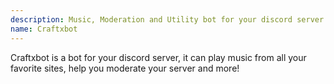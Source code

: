 ```yaml
---
description: Music, Moderation and Utility bot for your discord server.
name: Craftxbot
---
```


Craftxbot is a bot for your discord server, it can play music from all your favorite sites, help you moderate your server and more!


